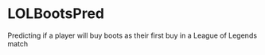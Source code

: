 # LOLBootsPred
Predicting if a player will buy boots as their first buy in a League of Legends match
